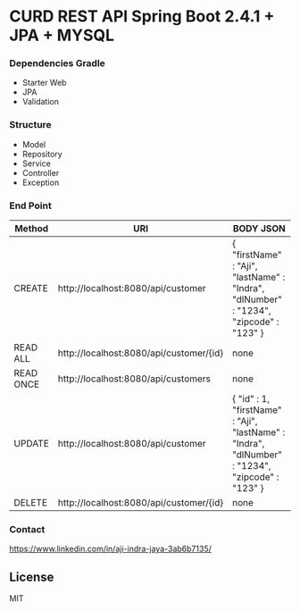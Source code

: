 # CURD REST API Spring Boot 2.4.1 + JPA + MYSQL

### Dependencies Gradle
- Starter Web
- JPA
- Validation


### Structure
* Model
* Repository
* Service
* Controller
* Exception

### End Point
| Method | URI | BODY JSON |
| ------ | ------ | ------ |
| CREATE | http://localhost:8080/api/customer | { "firstName" : "Aji", "lastName" : "Indra", "dlNumber" : "1234", "zipcode" : "123" }|
| READ ALL | http://localhost:8080/api/customer/{id}| none |
| READ ONCE | http://localhost:8080/api/customers | none |
| UPDATE | http://localhost:8080/api/customer | { "id" : 1, "firstName" : "Aji", "lastName" : "Indra", "dlNumber" : "1234", "zipcode" : "123" }|
| DELETE | http://localhost:8080/api/customer/{id} | none

### Contact
https://www.linkedin.com/in/aji-indra-jaya-3ab6b7135/

License
----

MIT
